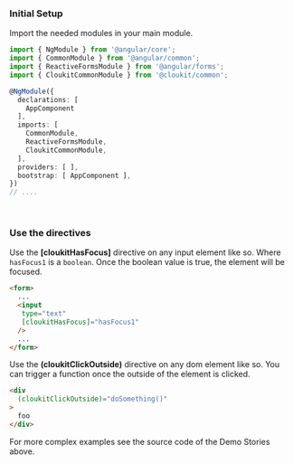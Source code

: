 <!-- !!! will be dynamically included into cloukit.github.io component doc !!! -->
<!-- !!! DO NOT USE UNECESSARY MARRKUP THAT BREAKS THE CORPORATE DESIGN !!! -->

### Initial Setup

Import the needed modules in your main module.

```typescript
import { NgModule } from '@angular/core';
import { CommonModule } from '@angular/common';
import { ReactiveFormsModule } from '@angular/forms';
import { CloukitCommonModule } from '@cloukit/common';

@NgModule({
  declarations: [
    AppComponent
  ],
  imports: [
    CommonModule,
    ReactiveFormsModule,
    CloukitCommonModule,
  ],
  providers: [ ],
  bootstrap: [ AppComponent ],
})
// ....
```

&nbsp;

### Use the directives

Use the **\[cloukitHasFocus\]** directive on any input element like so.
Where `hasFocus1` is a `boolean`. Once the boolean value is true, the element
will be focused.

```html
<form>
  ...
  <input
   type="text"
   [cloukitHasFocus]="hasFocus1"
  />
  ...
</form>
```

Use the **(cloukitClickOutside)** directive on any dom element like so.
You can trigger a function once the outside of the element is clicked.

```html
<div
  (cloukitClickOutside)="doSomething()"
>
  foo
</div>
```

For more complex examples see the source code of the Demo Stories above.
